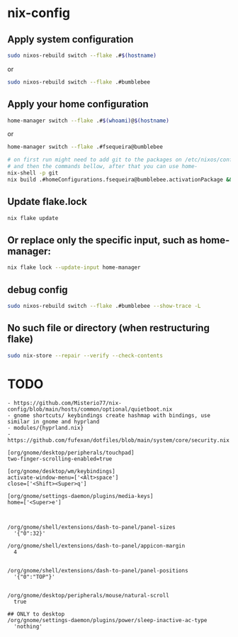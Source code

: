 # nix-config

## Apply system configuration

```bash
sudo nixos-rebuild switch --flake .#$(hostname)
```
or

```bash
sudo nixos-rebuild switch --flake .#bumblebee
```

## Apply your home configuration

```bash
home-manager switch --flake .#$(whoami)@$(hostname)
```
or

```bash
home-manager switch --flake .#fsequeira@bumblebee

# on first run might need to add git to the packages on /etc/nixos/configuration.nix
# and then the commands bellow, after that you can use home-
nix-shell -p git
nix build .#homeConfigurations.fsequeira@bumblebee.activationPackage && ./result/activate
```

## Update flake.lock
```bash
nix flake update
```

## Or replace only the specific input, such as home-manager:
```bash
nix flake lock --update-input home-manager
```

## debug config
```bash
sudo nixos-rebuild switch --flake .#bumblebee --show-trace -L
```

## No such file or directory (when restructuring flake)
```bash
sudo nix-store --repair --verify --check-contents
```


# TODO 
```
- https://github.com/Misterio77/nix-config/blob/main/hosts/common/optional/quietboot.nix
- gnome shortcuts/ keybindings create hashmap with bindings, use similar in gnome and hyprland
- modules/{hyprland.nix}
- https://github.com/fufexan/dotfiles/blob/main/system/core/security.nix

[org/gnome/desktop/peripherals/touchpad]
two-finger-scrolling-enabled=true

[org/gnome/desktop/wm/keybindings]
activate-window-menu=['<Alt>space']
close=['<Shift><Super>q']

[org/gnome/settings-daemon/plugins/media-keys]
home=['<Super>e']



/org/gnome/shell/extensions/dash-to-panel/panel-sizes
  '{"0":32}'

/org/gnome/shell/extensions/dash-to-panel/appicon-margin
  4


/org/gnome/shell/extensions/dash-to-panel/panel-positions
  '{"0":"TOP"}'


/org/gnome/desktop/peripherals/mouse/natural-scroll
  true

## ONLY to desktop
/org/gnome/settings-daemon/plugins/power/sleep-inactive-ac-type
  'nothing'

```
